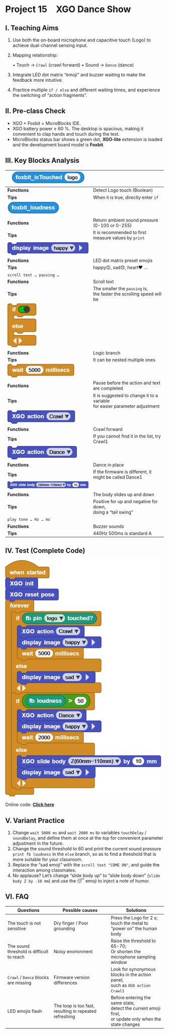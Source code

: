 # Project 15 XGO Dance Show

## Ⅰ. Teaching Aims

1. Use both the on-board microphone and capacitive touch (Logo) to achieve dual-channel sensing input.

2. Mapping relationship:

	• Touch → `Crawl` (crawl forward) • Sound → `Dance` (dance)

3. Integrate LED dot matrix “emoji” and buzzer waiting to make the feedback more intuitive.

2. Practice multiple `if / else` and different waiting times, and experience the switching of “action fragments”.



## Ⅱ. Pre-class Check

- XGO + Foxbit + MicroBlocks IDE.
- XGO battery power ≥ 60 %. The desktop is spacious, making it convenient to clap hands and touch during the test.
- MicroBlocks status bar shows a green dot, **XGO-lite** extension is loaded and the development board model is **Foxbit**.




## Ⅲ. Key Blocks Analysis

| ![Img](../media/scriptImage143746.png)        |                       |
|------|------|
| **Functions** | Detect Logo touch (Boolean) |
| **Tips** | When it is true, directly enter `if` |
| ![Img](../media/scriptImage149955.png) |  |
| **Functions** | Return ambient sound pressure (0-100 or 0-255) |
| **Tips** | It is recommended to first measure values by `print` |
| ![Img](../media/scriptImage154709.png) |  |
| **Functions** | LED dot matrix preset emojis |
| **Tips** | happy😊, sad😞, heart❤️ … |
| `scroll text … pausing … `  |  |
| **Functions** | Scroll text |
| **Tips** | The smaller the `pausing` is, <br/>the faster the scrolling speed will be |
|![Img](../media/scriptImage158899.png) |  |
|**Functions** | Logic branch |
|**Tips** | It can be nested multiple ones |
|![Img](../media/scriptImage163803.png) |  |
|**Functions** | Pause before the action and text are completed |
|**Tips** | It is suggested to change it to a variable <br>for easier parameter adjustment |
| ![Img](../media/scriptImage170161.png) |  |
| **Functions** | Crawl forward |
| **Tips** | If you cannot find it in the list, try Crawl1 |
|![Img](../media/scriptImage174177.png) |  |
|**Functions** | Dance in place |
|**Tips** | If the firmware is different, it might be called Dance1 |
| ![Img](../media/scriptImage178152.png) |                                                              |
| **Functions** | The body slides up and down |
| **Tips** | Positive for up and negative for down, <br/>doing a “tail swing” |
| `play tone … Hz … ms` |  |
| **Functions** | Buzzer sounds |
| **Tips** | 440Hz 500ms is standard A |



## Ⅳ. Test (Complete Code)

![Img](../media/scriptImage26690462.png)

Online code: **[Click here](https://microblocks.fun/run/microblocks.html#scripts=GP%20Script%0Adepends%20%27Foxbit%27%20%27LED%20Display%27%20%27XGO%20Lite%27%0A%0Ascript%20554%2068%20%7B%0AwhenStarted%0Axgo_init%0Axgo_reset_pose%0Aforever%20%7B%0A%20%20if%20%28foxbit_isTouched%20%27logo%27%29%20%7B%0A%20%20%20%20xgo_action%20%27Crawl%27%0A%20%20%20%20led_displayImage%20%27happy%27%0A%20%20%20%20waitMillis%205000%0A%20%20%7D%20else%20%7B%0A%20%20%20%20led_displayImage%20%27sad%27%0A%20%20%7D%0A%20%20if%20%28%28foxbit_loudness%29%20%3E%2050%29%20%7B%0A%20%20%20%20xgo_action%20%27Dance%27%0A%20%20%20%20led_displayImage%20%27happy%27%0A%20%20%20%20waitMillis%202000%0A%20%20%7D%20else%20%7B%0A%20%20%20%20xgo_slide_body%20%27Z%2860mm~110mm%29%27%2010%0A%20%20%20%20led_displayImage%20%27sad%27%0A%20%20%7D%0A%7D%0A%7D%0A%0A)**  

## Ⅴ. Variant Practice

1. Change `wait 5000 ms` and `wait 2000 ms` to variables `touchDelay` / `soundDelay`, and define them at once at the top for convenient parameter adjustment in the future.
2. Change the sound threshold to 60 and print the current sound pressure `print fb loudness` in the `else` branch, so as to find a threshold that is more suitable for your classroom.
3. Replace the “sad emoji” with the  `scroll text "COME ON"`, and guide the interaction among classmates.
4. No applause? Let’s change “slide body up” to “slide body down” (`slide body Z by -10 mm`) and use the 😴 emoji to inject a note of humor.



## Ⅵ. FAQ

| Questions | Possible causes | Solutions |
|------|----------|----------|
| The touch is not sensitive | Dry finger / Poor grounding | Press the Logo for 2 s; <br/>touch the metal to “power on” the human body |
| The sound threshold is difficult to reach | Noisy environment | Raise the threshold to 65-70; <br/>Or shorten the microphone sampling window |
| `Crawl` / `Dance` blocks are missing | Firmware version differences | Look for synonymous blocks in the action panel, <br/>such as `XGO action Crawl1` |
| LED emojis flash | The loop is too fast, resulting in repeated refreshing | Before entering the same state, <br>detect the current emoji first, <br/>or update only when the state changes |
